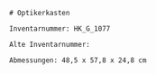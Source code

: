 
            # Optikerkasten
    
            Inventarnummer: HK_G_1077
    
            Alte Inventarnummer: 
    
            Abmessungen: 48,5 x 57,8 x 24,8 cm
            